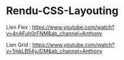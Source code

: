 # Rendu-CSS-Layouting
Lien Flex : https://www.youtube.com/watch?v=4nAFuh0rFNM&ab_channel=Anthony

Lien Grid : https://www.youtube.com/watch?v=1mkLB54yJDM&ab_channel=Anthony
